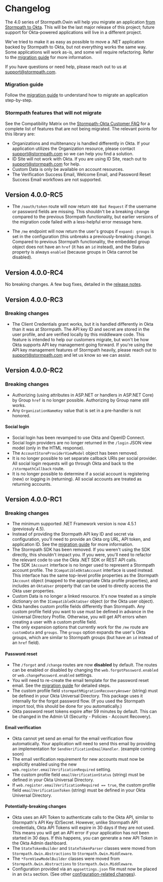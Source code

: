 # Changelog

The 4.0 series of Stormpath.Owin will help you migrate an application [from Stormpath to Okta](https://stormpath.com/oktaplusstormpath). This will be the last major release of this project; future support for Okta-powered applications will live in a different project.

We've tried to make it as easy as possible to move a .NET application backed by Stormpath to Okta, but not everything works the same way. Some applications will work as-is, and some will require refactoring. Refer to the [migration guide](migrating.md) for more information.

If you have questions or need help, please reach out to us at support@stormpath.com.

### Migration guide

Follow the [migration guide](migrating.md) to understand how to migrate an application step-by-step.

### Stormpath features that will not migrate

See the Compatibility Matrix on the [Stormpath-Okta Customer FAQ](https://stormpath.com/oktaplusstormpath) for a complete list of features that are not being migrated. The relevant points for this library are:

* Organizations and multitenancy is handled differently in Okta. If your application utilizes the Organization resource, please contact support@stormpath.com so we can help you find a solution.
* ID Site will not work with Okta. If you are using ID Site, reach out to support@stormpath.com for help.
* Custom Data is only be available on account resources.
* The Verification Success Email, Welcome Email, and Password Reset Success Email workflows are not supported.

## Version 4.0.0-RC5

* The `/oauth/token` route will now return `400 Bad Request` if the username or password fields are missing. This shouldn't be a breaking change compared to the previous Stormpath functionality, but earlier versions of the migration code failed with a less-helpful error message here.

* The `/me` endpoint will now return the user's groups if `expand: groups` is set in the configuration (this unbreaks a previously-breaking change). Compared to previous Stormpath functionality, the embedded group object does not have an `href` (it has an `id` instead), and the Status property is always `enabled` (because groups in Okta cannot be disabled).

## Version 4.0.0-RC4

No breaking changes. A few bug fixes, detailed in the [release notes](https://github.com/stormpath/stormpath-dotnet-owin-middleware/releases/tag/4.0.0-rc4).

## Version 4.0.0-RC3

### Breaking changes

* The Client Credentials grant works, but it is handled differently in Okta than it was at Stormpath. The API key ID and secret are stored in the user profile, and are verified locally by this middleware code. This feature is intended to help our customers migrate, but won't be how Okta supports API key management going forward. If you're using the API key management features of Stormpath heavily, please reach out to support@stormpath.com and let us know so we can assist.

## Version 4.0.0-RC2

### Breaking changes

* Authorizing (using attributes in ASP.NET or handlers in ASP.NET Core) by Group `href` is no longer possible. Authorizing by Group name still works.
* Any `OrganizationNameKey` value that is set in a pre-handler is not honored.

#### Social login

* Social login has been revamped to use Okta and OpenID Connect.
* Social login providers are no longer returned in the `/login` JSON view model (only in the HTML response).
* The `AccountStoreProviderViewModel` object has been removed.
* It is no longer possible to set separate callback URIs per social provider. All social login requests will go through Okta and back to the `/stormpathCallback` route.
* It is no longer possible to determine if a social account is registering (new) or logging in (returning). All social accounts are treated as returning accounts.


## Version 4.0.0-RC1

### Breaking changes

* The minimum supported .NET Framework version is now 4.5.1 (previosuly 4.5).
* Instead of providing the Stormpath API key ID and secret via configuration, you'll need to provide an Okta org URL, API token, and application ID. See the [migration guide](migrating.md) for more information.
* The Stormpath SDK has been removed. If you weren't using the SDK directly, this shouldn't impact you. If you were, you'll need to refactor the relevant code to use the Okta .NET SDK or REST API calls.
* The SDK `IAccount` interface is no longer used to represent a Stormpath account profile. The `ICompatibleOktaAccount` interface is used instead. This interface has the same top-level profile properties as the Stormpath `IAccount` object (mapped to the appropriate Okta profile properties), and includes an `OktaUser` property that can be used to directly access the Okta user properties.
* Custom Data is no longer a linked resource. It's now treated as a simple dictionary on the `ICompatibleOktaUser` object (or the Okta user object). 
* Okta handles custom profile fields differently than Stormpath. Any custom profile field you want to use must be defined in advance in the Universal Directory Profile. Otherwise, you will get API errors when creating a user with a custom profile field.
* The only expansion options that currently work for the `/me` route are `customData` and `groups`. The `groups` option expands the user's Okta groups, which are similar to Stormpath groups (but have an `id` instead of an `href` field).

#### Password reset

* The `/forgot` and `/change` routes are now **disabled** by default. The routes can be enabled or disabled by changing the `web.forgotPassword.enabled` or `web.changePassword.enabled` settings.
* You will need to re-create the email template for the password reset email. See the [migration guide](migrating.md) for detailed steps.
* The custom profile field `stormpathMigrationRecoveryAnswer` (string) must be defined in your Okta Universal Directory. This package uses it internally for the forgot password flow. (If you used the Stormpath import tool, this should be done for you automatically.)
* Okta password reset tokens expire after 59 minutes by default. This can be changed in the Admin UI (Security - Policies - Account Recovery).

#### Email verification

* Okta cannot yet send an email for the email verification flow automatically. Your application will need to send this email by providing an implementation for `SendVerificationEmailHandler`. (example coming soon)
* The email verification requirement for new accounts must now be explicitly enabled using the new `web.register.emailVerificationRequired` setting.
* The custom profile field `emailVerificationStatus` (string) must be defined in your Okta Universal Directory.
* If `web.register.emailVerificationRequired == true`, the custom profile field `emailVerificationToken` (string) must be defined in your Okta Universal Directory.

#### Potentially-breaking changes

* Okta uses an API Token to authenticate calls to the Okta API, similar to Stormpath's API Key ID/Secret.  However, unlike Stormpath API credentials, Okta API Tokens will expire in 30 days if they are not used. This means you will get an API error if your application has not been started in 30 days. If this happens, you can generate a new API Token in the Okta Admin dashboard.
* The `StateTokenBuilder` and `StateTokenParser` classes were moved from `Stormpath.Owin.Abstractions` to `Stormpath.Owin.Middleware`.
* The `*FormViewModelBuilder` classes were moved from `Stormpath.Owin.Abstractions` to `Stormpath.Owin.Middleware`.
* Configuration provided via an `appsettings.json` file must now be placed in an `Okta` section. (See other [configuration-related changes](https://github.com/stormpath/stormpath-dotnet-config/blob/master/changelog.md)).
